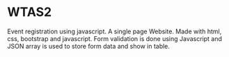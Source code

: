 # WTAS2
Event registration using javascript.
A single page Website. 
Made with html, css, bootstrap and javascript. 
Form validation is done using Javascript and JSON array is used to store form data and show in table.
